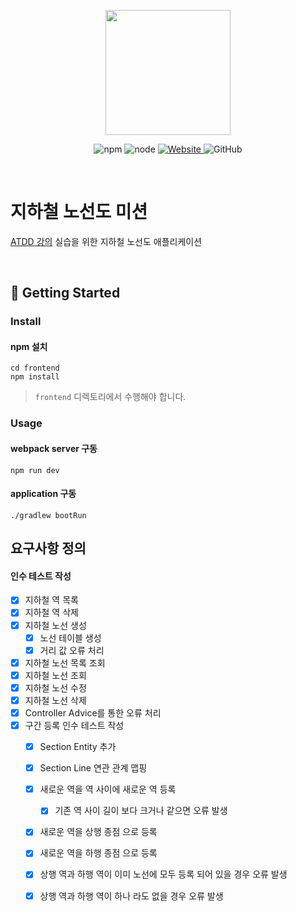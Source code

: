 <p align="center">
    <img width="200px;" src="https://raw.githubusercontent.com/woowacourse/atdd-subway-admin-frontend/master/images/main_logo.png"/>
</p>
<p align="center">
  <img alt="npm" src="https://img.shields.io/badge/npm-6.14.15-blue">
  <img alt="node" src="https://img.shields.io/badge/node-14.18.2-blue">
  <a href="https://edu.nextstep.camp/c/R89PYi5H" alt="nextstep atdd">
    <img alt="Website" src="https://img.shields.io/website?url=https%3A%2F%2Fedu.nextstep.camp%2Fc%2FR89PYi5H">
  </a>
  <img alt="GitHub" src="https://img.shields.io/github/license/next-step/atdd-subway-admin">
</p>

<br>

# 지하철 노선도 미션
[ATDD 강의](https://edu.nextstep.camp/c/R89PYi5H) 실습을 위한 지하철 노선도 애플리케이션

<br>

## 🚀 Getting Started

### Install
#### npm 설치
```
cd frontend
npm install
```
> `frontend` 디렉토리에서 수행해야 합니다.

### Usage
#### webpack server 구동
```
npm run dev
```
#### application 구동
```
./gradlew bootRun
```

## 요구사항 정의

#### 인수 테스트 작성

  - [x] 지하철 역 목록
  - [x] 지하철 역 삭제
  - [x] 지하철 노선 생성
      - [x] 노선 테이블 생성
      - [x] 거리 값 오류 처리
  - [x] 지하철 노선 목록 조회
  - [x] 지하철 노선 조회
  - [x] 지하철 노선 수정
  - [x] 지하철 노선 삭제
  - [x] Controller Advice를 통한 오류 처리
  - [x] 구간 등록 인수 테스트 작성
      - [x] Section Entity 추가
      - [x] Section Line 연관 관계 맵핑
      - [x] 새로운 역을 역 사이에 새로운 역 등록
          - [x] 기존 역 사이 길이 보다 크거나 같으면 오류 발생
      - [x] 새로운 역을 상행 종점 으로 등록
      - [x] 새로운 역을 하행 종점 으로 등록
      - [x] 상행 역과 하행 역이 이미 노선에 모두 등록 되어 있을 경우 오류 발생
      - [x] 상행 역과 하행 역이 하나 라도 없을 경우 오류 발생
    


